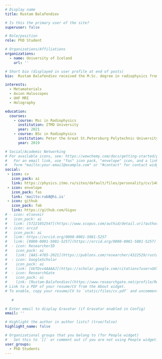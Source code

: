 ```yaml
---
# Display name
title: Rustam Balafendiev

# Is this the primary user of the site?
superuser: false

# Role/position
role: PhD Student

# Organizations/Affiliations
organizations:
  - name: University of Iceland
    url: ''

# Short bio (displayed in user profile at end of posts)
bio:  Rustam Balafendiev received the M.Sc. degree in radiophysics from the School of Physics and Engineering, ITMO University, Saint Petersburg, Russia, in 2021. His current research interests include novel applications of wire metamaterials and holography experiments.

interests:
  - Metamaterials
  - Axion Haloscopes
  - UHF MRI
  - Holography

education:
  courses:
    - course: Msc in Radiophysics
      institution: ITMO University
      year: 2021
    - course: BSc in Radiophysics
      institution: Peter the Great St.Petersburg Polytechnic University
      year: 2019

# Social/Academic Networking
# For available icons, see: https://wowchemy.com/docs/getting-started/page-builder/#icons
#   For an email link, use "fas" icon pack, "envelope" icon, and a link in the
#   form "mailto:your-email@example.com" or "#contact" for contact widget.
social:
 - icon: cv
   icon_pack: ai
   link: https://physics.itmo.ru/sites/default/files/personality/cv/14038.pdf
 - icon: envelope
   icon_pack: fas
   link: 'mailto:rub8@hi.is'
 - icon: github
   icon_pack: fab
   link: https://github.com/Giguv
# - icon: elseveir
#   icon_pack: ai
#   link: [57221052547](https://www.scopus.com/authid/detail.uri?authorId=57221052547)
# - icon: orcid
#   icon_pack: ai
#   link: https://orcid.org/0000-0001-5081-5257
#   link: [0000-0001-5081-5257](https://orcid.org/0000-0001-5081-5257)
#  - icon: ResearcherID
#    icon_pack: ai
#    link: [AAS-4785-2021](https://publons.com/researcher/4322529/rustam-balafendiev/)
#  - icon: GoogleScholar
#    icon_pack: ai
#    link: [UUTDsv4AAAAJ](https://scholar.google.com/citations?user=UUTDsv4AAAAJ)
#  - icon: ResearchGate
#    icon_pack: ai
#    link: [Rustam-Balafendiev](https://www.researchgate.net/profile/Rustam-Balafendiev)
# Link to a PDF of your resume/CV from the About widget.
# To enable, copy your resume/CV to `static/files/cv.pdf` and uncomment the lines below.
 
   # 

# Enter email to display Gravatar (if Gravatar enabled in Config)
email: ''

# Highlight the author in author lists? (true/false)
highlight_name: false

# Organizational groups that you belong to (for People widget)
#   Set this to `[]` or comment out if you are not using People widget.
user_groups:
  - PhD Students
---
```

